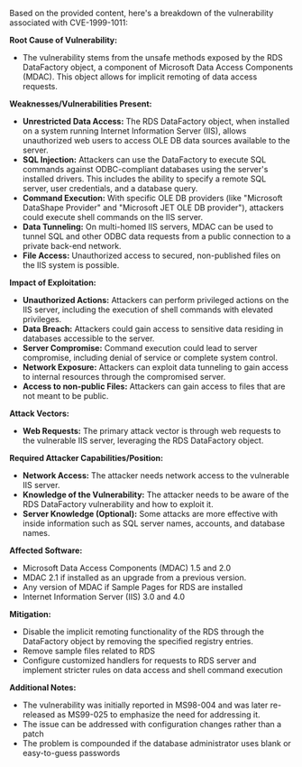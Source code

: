 Based on the provided content, here's a breakdown of the vulnerability associated with CVE-1999-1011:

**Root Cause of Vulnerability:**

*   The vulnerability stems from the unsafe methods exposed by the RDS DataFactory object, a component of Microsoft Data Access Components (MDAC). This object allows for implicit remoting of data access requests.

**Weaknesses/Vulnerabilities Present:**

*   **Unrestricted Data Access:** The RDS DataFactory object, when installed on a system running Internet Information Server (IIS), allows unauthorized web users to access OLE DB data sources available to the server.
*   **SQL Injection:**  Attackers can use the DataFactory to execute SQL commands against ODBC-compliant databases using the server's installed drivers. This includes the ability to specify a remote SQL server, user credentials, and a database query.
*   **Command Execution:** With specific OLE DB providers (like "Microsoft DataShape Provider" and "Microsoft JET OLE DB provider"), attackers could execute shell commands on the IIS server.
*   **Data Tunneling:** On multi-homed IIS servers, MDAC can be used to tunnel SQL and other ODBC data requests from a public connection to a private back-end network.
*   **File Access:**  Unauthorized access to secured, non-published files on the IIS system is possible.

**Impact of Exploitation:**

*   **Unauthorized Actions:** Attackers can perform privileged actions on the IIS server, including the execution of shell commands with elevated privileges.
*   **Data Breach:** Attackers could gain access to sensitive data residing in databases accessible to the server.
*   **Server Compromise:** Command execution could lead to server compromise, including denial of service or complete system control.
*   **Network Exposure:** Attackers can exploit data tunneling to gain access to internal resources through the compromised server.
*   **Access to non-public Files:** Attackers can gain access to files that are not meant to be public.

**Attack Vectors:**

*   **Web Requests:** The primary attack vector is through web requests to the vulnerable IIS server, leveraging the RDS DataFactory object.

**Required Attacker Capabilities/Position:**

*   **Network Access:** The attacker needs network access to the vulnerable IIS server.
*   **Knowledge of the Vulnerability:** The attacker needs to be aware of the RDS DataFactory vulnerability and how to exploit it.
*   **Server Knowledge (Optional):** Some attacks are more effective with inside information such as SQL server names, accounts, and database names.

**Affected Software:**

*   Microsoft Data Access Components (MDAC) 1.5 and 2.0
*   MDAC 2.1 if installed as an upgrade from a previous version.
*   Any version of MDAC if Sample Pages for RDS are installed
*   Internet Information Server (IIS) 3.0 and 4.0

**Mitigation:**

*   Disable the implicit remoting functionality of the RDS through the DataFactory object by removing the specified registry entries.
*   Remove sample files related to RDS
*   Configure customized handlers for requests to RDS server and implement stricter rules on data access and shell command execution

**Additional Notes:**

*   The vulnerability was initially reported in MS98-004 and was later re-released as MS99-025 to emphasize the need for addressing it.
*   The issue can be addressed with configuration changes rather than a patch
*   The problem is compounded if the database administrator uses blank or easy-to-guess passwords